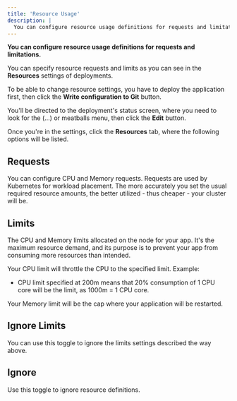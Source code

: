 ```yaml
---
title: 'Resource Usage'
description: |
  You can configure resource usage definitions for requests and limitations in Gimlet.
---
```


**You can configure resource usage definitions for requests and limitations.**

You can specify resource requests and limits as you can see in the **Resources** settings of deployments.

To be able to change resource settings, you have to deploy the application first, then click the **Write configuration to Git** button.

You'll be directed to the deployment's status screen, where you need to look for the (...) or meatballs menu, then click the **Edit** button.

Once you're in the settings, click the **Resources** tab, where the following options will be listed.

## Requests

You can configure CPU and Memory requests. Requests are used by Kubernetes for workload placement. The more accurately you set the usual required resource amounts, the better utilized - thus cheaper - your cluster will be.

## Limits

The CPU and Memory limits allocated on the node for your app. It's the maximum resource demand, and its purpose is to prevent your app from consuming more resources than intended.

Your CPU limit will throttle the CPU to the specified limit. Example:

- CPU limit specified at 200m means that 20% consumption of 1 CPU core will be the limit, as 1000m = 1 CPU core.

Your Memory limit will be the cap where your application will be restarted.

## Ignore Limits

You can use this toggle to ignore the limits settings described the way above.

## Ignore

Use this toggle to ignore resource definitions.

